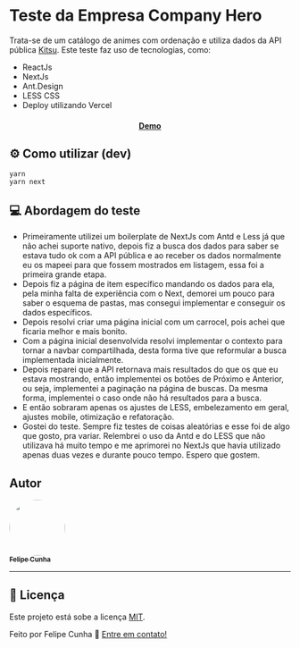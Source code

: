 # Teste da Empresa Company Hero

Trata-se de um catálogo de animes com ordenação e utiliza dados da API pública [Kitsu](https://kitsu.docs.apiary.io/#).
Este teste faz uso de tecnologias, como:
- ReactJs
- NextJs
- Ant.Design
- LESS CSS
- Deploy utilizando Vercel

<h4 align="center">
	<a href="https://teste-company-hero.vercel.app/">Demo</a>
</h4>

## ⚙️ Como utilizar (dev)

```
yarn
yarn next
```


## 💻 Abordagem do teste

- Primeiramente utilizei um boilerplate de NextJs com Antd e Less já que não achei suporte nativo, depois
fiz a busca dos dados para saber se estava tudo ok com a API pública e ao receber os dados normalmente
eu os mapeei para que fossem mostrados em listagem, essa foi a primeira grande etapa.
- Depois fiz a página de item específico mandando os dados para ela, pela minha falta de experiência com o Next,
demorei um pouco para saber o esquema de pastas, mas consegui implementar e conseguir os dados específicos.
- Depois resolvi criar uma página inicial com um carrocel, pois achei que ficaria melhor e mais bonito.
- Com a página inicial desenvolvida resolvi implementar o contexto para tornar a navbar compartilhada,
desta forma tive que reformular a busca implementada inicialmente.
- Depois reparei que a API retornava mais resultados do que os que eu estava mostrando, então implementei os botões de Próximo e Anterior, ou seja, implementei a paginação na página de buscas. Da mesma forma, implementei o caso onde não há resultados para a busca.
- E então sobraram apenas os ajustes de LESS, embelezamento em geral, ajustes mobile, otimização e refatoração.
- Gostei do teste. Sempre fiz testes de coisas aleatórias e esse foi de algo que gosto, pra variar. Relembrei o uso da Antd e do LESS que não utilizava há muito tempo e me aprimorei no NextJs que havia utilizado apenas duas vezes e durante pouco tempo. Espero que gostem.

## Autor

<a href="https://github.com/feliperucunha">
 <img style="border-radius: 50%;" src="https://avatars.githubusercontent.com/u/51034888?s=400&u=d957f24c0607b08051d57bd562e17db9cf811421&v=4" width="100px;" alt=""/>
 <br />
 <sub><b>Felipe Cunha</b></sub></a>
 <br />

---

## 📝 Licença

Este projeto está sobe a licença [MIT](./LICENSE).

Feito por Felipe Cunha 👋 [Entre em contato!](https://www.linkedin.com/in/feliperubencunha/)
